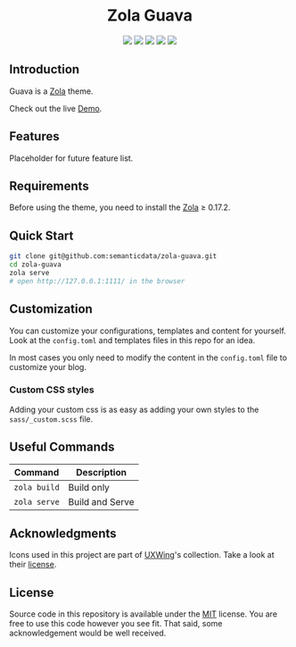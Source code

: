 <h1 align=center>Zola Guava</h1>

<p align="center">
  <img src="https://img.shields.io/github/languages/code-size/semanticdata/zola-guava" />
  <img src="https://img.shields.io/github/repo-size/semanticdata/zola-guava" />
  <img src="https://img.shields.io/github/commit-activity/t/semanticdata/zola-guava" />
  <img src="https://img.shields.io/github/last-commit/semanticdata/zola-guava" />
  <img src="https://img.shields.io/website/https/semanticdata.github.io/zola-guava.svg" />
</p>

## Introduction

Guava is a [Zola](https://www.getzola.org) theme.

Check out the live [Demo](https://miguelpimentel.do/zola-guava/).

## Features

Placeholder for future feature list.

## Requirements

Before using the theme, you need to install the [Zola](https://www.getzola.org/documentation/getting-started/installation/) ≥ 0.17.2.

## Quick Start

```bash
git clone git@github.com:semanticdata/zola-guava.git
cd zola-guava
zola serve
# open http://127.0.0.1:1111/ in the browser
```

## Customization

You can customize your configurations, templates and content for yourself. Look
at the `config.toml` and templates files in this repo for an idea.

In most cases you only need to modify the content in the `config.toml` file to
customize your blog.

### Custom CSS styles

Adding your custom css is as easy as adding your own styles to the `sass/_custom.scss` file.

## Useful Commands

| Command      | Description     |
| ------------ | --------------- |
| `zola build` | Build only      |
| `zola serve` | Build and Serve |

## Acknowledgments

Icons used in this project are part of <a href="https://uxwing.com/">UXWing</a>'s collection. Take a look at their <a href="https://uxwing.com/license">license</a>.

## License

Source code in this repository is available under the [MIT](LICENSE) license. You are free to use this code however you see fit. That said, some acknowledgement would be well received.
